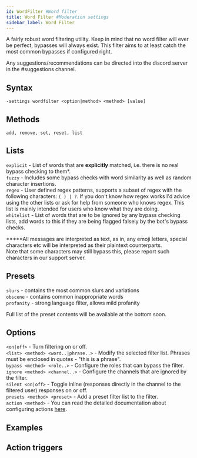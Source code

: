 ```yaml
---
id: WordFilter #Word filter
title: Word Filter #Moderation settings
sidebar_label: Word Filter
---
```


A fairly robust word filtering utility. Keep in mind that no word filter will ever be perfect, bypasses will always exist. This filter aims to at least catch the most common bypasses if configured right.

Any suggestions/recommendations can be directed into the discord server in the #suggestions channel.

## Syntax  
`-settings wordfilter <option|method> <method> [value]`  

## Methods  
`add, remove, set, reset, list`  

## Lists  
`explicit` - List of words that are **explicitly** matched, i.e. there is no real bypass checking to them\*.  
`fuzzy` - Includes some bypass checks with word similarity as well as random character insertions.  
`regex` - User defined regex patterns, supports a subset of regex with the following characters: `( ) | ?`. If you don't know how regex works I'd advice using the other lists or ask for help from someone who knows regex. This list is mainly intended for users who know what they are doing.  
`whitelist` - List of words that are to be ignored by any bypass checking lists, add words to this if they are being flagged falsely by the bot's bypass checks.  

**\***All messages are interpreted as text, as in, any emoji letters, special characters etc will be interpreted as their plaintext counterparts.  
Note that some characters may still bypass this, please report such characters in our support server.  

## Presets  
`slurs` - contains the most common slurs and variations  
`obscene` - contains common inappropriate words  
`profanity` - strong language filter, allows mild profanity  

Full list of the preset contents will be available at the bottom soon.

## Options  
`<on|off>` - Turn filtering on or off.  
`<list> <method> <word..|phrase..>` - Modify the selected filter list. Phrases must be enclosed in quotes - "this is a phrase".  
`bypass <method> <role..>` - Configure the roles that can bypass the filter.  
`ignore <method> <channel..>` - Configure the channels that are ignored by the filter.  
`silent <on|off>` - Toggle inline (responses directly in the channel to the filtered user) responses on or off.  
`presets <method> <preset>` - Add a preset filter list to the filter.  
`action <method>` - You can read the detailed documentation about configuring actions [here](../../tutorials/Filters).  

## Examples  


## Action triggers  
